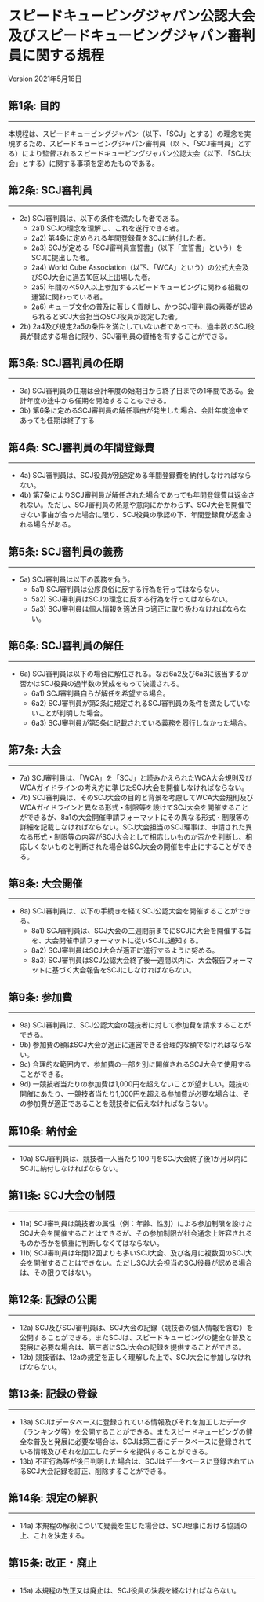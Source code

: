 # <scj-title>スピードキュービングジャパン公認大会及びスピードキュービングジャパン審判員に関する規程

<version> Version 2021年5月16日

## <article-1> 第1条: 目的
___

本規程は、スピードキュービングジャパン（以下、「SCJ」とする）の理念を実現するため、スピードキュービングジャパン審判員（以下、「SCJ審判員」とする）により監督されるスピードキュービングジャパン公認大会（以下、「SCJ大会」とする）に関する事項を定めたものである。

## <article-2> 第2条: SCJ審判員
___

- 2a) SCJ審判員は、以下の条件を満たした者である。
    - 2a1) SCJの理念を理解し、これを遂行できる者。
    - 2a2) 第4条に定められる年間登録費をSCJに納付した者。
    - 2a3) SCJが定める「SCJ審判員宣誓書」（以下「宣誓書」という）をSCJに提出した者。
    - 2a4) World Cube Association（以下、「WCA」という）の公式大会及びSCJ大会に過去10回以上出場した者。
    - 2a5) 年間のべ50人以上参加するスピードキュービングに関わる組織の運営に関わっている者。
    - 2a6) キューブ文化の普及に著しく貢献し、かつSCJ審判員の素養が認められるとSCJ大会担当のSCJ役員が認定した者。
- 2b) 2a4及び規定2a5の条件を満たしていない者であっても、過半数のSCJ役員が賛成する場合に限り、SCJ審判員の資格を有することができる。

## <article-3> 第3条: SCJ審判員の任期
___

- 3a) SCJ審判員の任期は会計年度の始期日から終了日までの1年間である。会計年度の途中から任期を開始することもできる。
- 3b) 第6条に定めるSCJ審判員の解任事由が発生した場合、会計年度途中であっても任期は終了する

## <article-4> 第4条: SCJ審判員の年間登録費
___

- 4a) SCJ審判員は、SCJ役員が別途定める年間登録費を納付しなければならない。
- 4b) 第7条によりSCJ審判員が解任された場合であっても年間登録費は返金されない。ただし、SCJ審判員の熱意や意向にかかわらず、SCJ大会を開催できない事由が会った場合に限り、SCJ役員の承認の下、年間登録費が返金される場合がある。

## <article-5> 第5条: SCJ審判員の義務
___

- 5a) SCJ審判員は以下の義務を負う。
    - 5a1) SCJ審判員は公序良俗に反する行為を行ってはならない。
    - 5a2) SCJ審判員はSCJの理念に反する行為を行ってはならない。
    - 5a3) SCJ審判員は個人情報を適法且つ適正に取り扱わなければならない。

## <article-6> 第6条: SCJ審判員の解任
___

- 6a) SCJ審判員は以下の場合に解任される。なお6a2及び6a3に該当するか否かはSCJ役員の過半数の賛成をもって決議される。
    - 6a1) SCJ審判員自らが解任を希望する場合。
    - 6a2) SCJ審判員が第2条に規定されるSCJ審判員の条件を満たしていないことが判明した場合。
    - 6a3) SCJ審判員が第5条に記載されている義務を履行しなかった場合。

## <article-7> 第7条: 大会
___

- 7a) SCJ審判員は、「WCA」を「SCJ」と読みかえられたWCA大会規則及びWCAガイドラインの考え方に準じたSCJ大会を開催しなければならない。
- 7b) SCJ審判員は、そのSCJ大会の目的と背景を考慮してWCA大会規則及びWCAガイドラインと異なる形式・制限等を設けてSCJ大会を開催することができるが、8a1の大会開催申請フォーマットにその異なる形式・制限等の詳細を記載しなければならない。SCJ大会担当のSCJ理事は、申請された異なる形式・制限等の内容がSCJ大会として相応しいものか否かを判断し、相応しくないものと判断された場合はSCJ大会の開催を中止にすることができる。

## <article-8> 第8条: 大会開催
___

- 8a) SCJ審判員は、以下の手続きを経てSCJ公認大会を開催することができる。
    - 8a1) SCJ審判員は、SCJ大会の三週間前までにSCJに大会を開催する旨を、大会開催申請フォーマットに従いSCJに通知する。
    - 8a2) SCJ審判員はSCJ大会が適正に進行するように努める。
    - 8a3) SCJ審判員はSCJ公認大会終了後一週間以内に、大会報告フォーマットに基づく大会報告をSCJにしなければならない。

## <article-9> 第9条: 参加費
___

- 9a) SCJ審判員は、SCJ公認大会の競技者に対して参加費を請求することができる。
- 9b) 参加費の額はSCJ大会が適正に運営できる合理的な額でなければならない。
- 9c) 合理的な範囲内で、参加費の一部を別に開催されるSCJ大会で使用することができる。
- 9d) 一競技者当たりの参加費は1,000円を超えないことが望ましい。競技の開催にあたり、一競技者当たり1,000円を超える参加費が必要な場合は、その参加費が適正であることを競技者に伝えなければならない。

## <article-10> 第10条: 納付金
___

- 10a) SCJ審判員は、競技者一人当たり100円をSCJ大会終了後1か月以内にSCJに納付しなければならない。

## <article-11> 第11条: SCJ大会の制限
___

- 11a) SCJ審判員は競技者の属性（例：年齢、性別）による参加制限を設けたSCJ大会を開催することはできるが、その参加制限が社会通念上許容されるものか否かを慎重に判断しなくてはならない。
- 11b) SCJ審判員は年間12回よりも多いSCJ大会、及び各月に複数回のSCJ大会を開催することはできない。ただしSCJ大会担当のSCJ役員が認める場合は、その限りではない。

## <article-12> 第12条: 記録の公開
___

- 12a) SCJ及びSCJ審判員は、SCJ大会の記録（競技者の個人情報を含む）を公開することができる。またSCJは、スピードキュービングの健全な普及と発展に必要な場合は、第三者にSCJ大会の記録を提供することができる。
- 12b) 競技者は、12aの規定を正しく理解した上で、SCJ大会に参加しなければならない。

## <article-13> 第13条: 記録の登録
___

- 13a) SCJはデータベースに登録されている情報及びそれを加工したデータ（ランキング等）を公開することができる。またスピードキュービングの健全な普及と発展に必要な場合は、SCJは第三者にデータベースに登録されている情報及びそれを加工したデータを提供することができる。
- 13b) 不正行為等が後日判明した場合は、SCJはデータベースに登録されているSCJ大会記録を訂正、削除することができる。

## <article-14> 第14条: 規定の解釈
___

- 14a) 本規程の解釈について疑義を生じた場合は、SCJ理事における協議の上、これを決定する。

## <article-15> 第15条: 改正・廃止
___

- 15a) 本規程の改正又は廃止は、SCJ役員の決裁を経なければならない。
